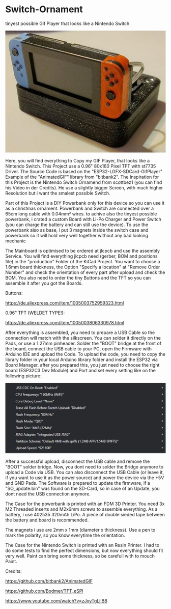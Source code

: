# Switch-Ornament
tinyest possible Gif Player that looks like a Nintendo Switch

![alt text](https://github.com/esprit1711/Switch-Ornament/blob/main/Assembly.JPG?raw=true)

Here, you will find everything to Copy my GIF Player, that looks like a Nintendo Switch. This Project use a 0.96" 80x160 Pixel TFT with st7735 Driver.
The Source Code is based on the "ESP32-LGFX-SDCard-GifPlayer" Example of the "AnimatedGIF" library from "bitbank2".
The Inspiration for this Project is the Nintendo Switch Ornamend from scottbez1 (you can find his Video in der Credits). He use a slightly bigger Screen, with much higher Resolution but i want the smalest possible Switch.

Part of this Project is a DIY Powerbank only for this device so you can use it as a christmas ornament. Powerbank and Switch are connected over a 65cm long cable with 0.04mm² wires. to achive also the tinyest possible powerbank, i crated a custom Board with Li-Po Charger and Power Switch (you can charge the battery and can still use the device). To use the powerbank also as base, i put 3 magnets inside the switch case and powerbank so it will hold very well together without any bad looking mechanic

The Mainboard is optimised to be ordered at jlcpcb and use the assembly Service. You will find everything jlcpcb need (gerber, BOM and positions file) in the "production" Folder of the KiCad Project. You want to choose a 1.6mm board thickness, the Option "Specify a location" at "Remove Order Number" and check the orientation of every part after upload and check the BOM. You also need to order the tiny Buttons and the TFT so you can assemble it after you got the Boards.

Buttons:

https://de.aliexpress.com/item/1005003752959323.html

0.96" TFT (WELDET TYPE!):

https://de.aliexpress.com/item/1005003806330978.html

After everything is assembled, you need to prepare a USB Cable so the connection will match with the silkscreen. You can solder it directly on the Pads, or use a 1.27mm pinheader. Solder the "BOOT" bridge at the front of the board, connect the USB cable to your PC, open the Firmware with Arduino IDE and upload the Code.
To upload the code, you need to copy the library folder in your local Arduino library folder and install the ESP32 via Board Manager. after you prepared this, you just need to choose the right board (ESP32C3 Dev Module) and Port and set every setting like on the following picture:

![alt text](https://github.com/esprit1711/Switch-Ornament/blob/main/Arduino-Settings.JPG?raw=true)

After a successful upload, disconnect the USB cable and remove the "BOOT" solder bridge. Now, you dont need to solder the Bridge anymore to upload a Code via USB. You can also disconnect the USB Cable (or leave it, if you want to use it as the power source) and power the device via the +5V and GND Pads. The Software is prepared to update the firmware, if a "SO_update.bin" was found on the SD-Card, so in case of an Update, you dont need the USB connection anymore.

The Case for the powerbank is printed with an FDM 3D Printer. You need 3x M2 Threaded inserts and M2x6mm screws to assemble everything. As a battery, i use 402535 320mAh LiPo. A piece of double sieded tape between the battery and board is recommended.

The magnets i use are 2mm x 1mm (diameter x thickness). Use a pen to mark the polarity, so you know everytime the orientation.

The Case for the Nintendo Switch is printed with an Resin Printer. I had to do some tests to find the perfect dimensions, but now everything should fit very well.
Paint can bring some thickness, so be carefull with to mouch Paint.


Credits:

https://github.com/bitbank2/AnimatedGIF

https://github.com/Bodmer/TFT_eSPI

https://www.youtube.com/watch?v=zJxyTgLjIB8
